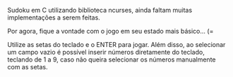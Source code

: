 Sudoku em C utilizando biblioteca ncurses, ainda faltam muitas implementações a serem feitas.

Por agora, fique a vontade com o jogo em seu estado mais básico... (=

Utilize as setas do teclado e o ENTER para jogar.
Além disso, ao selecionar um campo vazio é possível inserir números diretamente do teclado, teclando de 1 a 9,
caso não queira selecionar os números manualmente com as setas.
